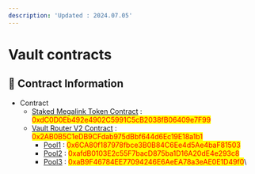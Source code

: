 ```yaml
---
description: 'Updated : 2024.07.05'
---
```


# Vault contracts

## 📌  Contract Information <a href="#stg-contract-information" id="stg-contract-information"></a>

* Contract
  * [Staked Megalink Token Contract](https://bscscan.com/address/0xdC0D0Eb492e4902C5991C5cB2038fB06409e7F99) : <mark style="color:red;">0xdC0D0Eb492e4902C5991C5cB2038fB06409e7F99</mark>
  * [Vault Router V2 Contract](https://bscscan.com/address/0x2AB0B5C1eDB9CFdab975dBbf644d6Ec19E18a1b1) : <mark style="color:red;">0x2AB0B5C1eDB9CFdab975dBbf644d6Ec19E18a1b1</mark>
    * [Pool1](https://bscscan.com/address/0x6CA80f187978fbce3B0B84C6Ee4d5Ae4baF81503) : <mark style="color:red;">0x6CA80f187978fbce3B0B84C6Ee4d5Ae4baF81503</mark>
    * [Pool2](https://bscscan.com/address/0xafdB0103E2c55F7bacD875ba1D16A20dE4e293c8) : <mark style="color:red;">0xafdB0103E2c55F7bacD875ba1D16A20dE4e293c8</mark>
    * [Pool3](https://bscscan.com/address/0xaB9F46784EE77094246E6AeEA78a3eAE0E1D49f0) : <mark style="color:red;">0xaB9F46784EE77094246E6AeEA78a3eAE0E1D49f0</mark>\
